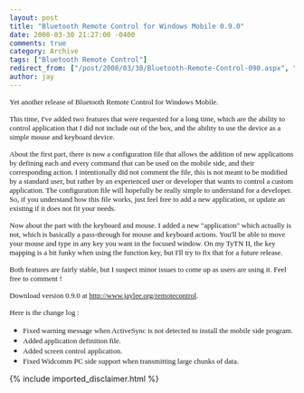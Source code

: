 ```yaml
---
layout: post
title: "Bluetooth Remote Control for Windows Mobile 0.9.0"
date: 2008-03-30 21:27:00 -0400
comments: true
category: Archive
tags: ["Bluetooth Remote Control"]
redirect_from: ["/post/2008/03/30/Bluetooth-Remote-Control-090.aspx", "/post/2008/03/30/bluetooth-remote-control-090.aspx"]
author: jay
---
```

<!-- more -->
<p>
<font face="trebuchet ms,geneva" size="2">Yet another release of Bluetooth Remote Control for Windows Mobile. </font>
</p>
<p>
<font face="trebuchet ms,geneva" size="2">This time, I&#39;ve added two features that were requested for a long time, which are the ability to control application that I did not include out of the box, and the ability to use the device as a simple mouse and keyboard device. </font>
</p>
<p>
<font face="trebuchet ms,geneva" size="2">About the first part, there is now a configuration file that allows the addition of new applications by defining each and every command that can be used on the mobile side, and their corresponding action. I intentionally did not comment the file, this is not meant to be modified by a standard user, but rather by an experienced user or developer that wants to control a custom application. The configuration file will hopefully be really simple to understand for a developer. So, if you understand how this file works, just feel free to add a new application, or update an existing if it does not fit your needs.</font> 
</p>
<p>
<font face="trebuchet ms,geneva" size="2">Now about the part with the keyboard and mouse. I added a new &quot;application&quot; which actually is not, which is basically a pass-through for mouse and keyboard actions. You&#39;ll be able to move your mouse and type in any key you want in the focused window. On my TyTN II, the key mapping is a bit funky when using the function key, but I&#39;ll try to fix that for a future release.</font> 
</p>
<p>
<font face="trebuchet ms,geneva" size="2">Both features are fairly stable, but I suspect minor issues to come up as users are using it. Feel free to comment ! </font>
</p>
<p>
<font face="trebuchet ms,geneva" size="2">Download version 0.9.0 at </font><a href="/remotecontrol" title="Bluetooth Remote Control"><font face="trebuchet ms,geneva" size="2">http://www.jaylee.org/remotecontrol</font></a><font face="trebuchet ms,geneva" size="2">. </font>
</p>
<p>
<font face="trebuchet ms,geneva" size="2">Here is the change log : </font>
</p>
<ul>
	<li><font face="trebuchet ms,geneva" size="2">Fixed warning message when ActiveSync is not detected to install the mobile side program. </font></li>
	<li><font face="trebuchet ms,geneva" size="2">Added application definition file. </font></li>
	<li><font face="trebuchet ms,geneva" size="2">Added screen control application. </font></li>
	<li><font face="trebuchet ms,geneva" size="2">Fixed Widcomm PC side support when transmitting large chunks of data.</font></li>
</ul>

{% include imported_disclaimer.html %}
